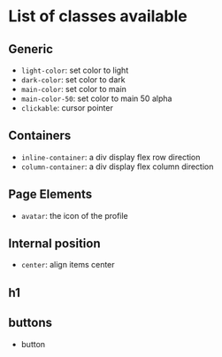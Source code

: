# List of classes available

## Generic
- `light-color`: set color to light
- `dark-color`: set color to dark
- `main-color`: set color to main
- `main-color-50`: set color to main 50 alpha
- `clickable`: cursor pointer

## Containers
- `inline-container`: a div display flex row direction
- `column-container`: a div display flex column direction

## Page Elements
- `avatar`: the icon of the profile

## Internal position
- `center`: align items center

## h1

## buttons
- button
